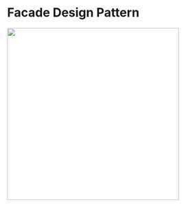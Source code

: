 # Facade Design Pattern

<img src="https://www.tutorialspoint.com/design_pattern/images/facade_pattern_uml_diagram.jpg" width="400" height="400">
